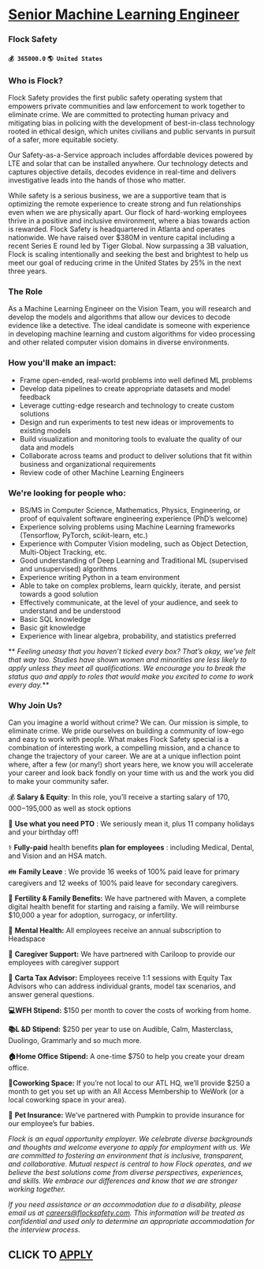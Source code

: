# [Senior Machine Learning Engineer](https://www.remotewlb.com/apply/senior-machine-learning-engineer-71943)  
### Flock Safety  
#### `💰 365000.0` `🌎 United States`  

### **Who is Flock?**

Flock Safety provides the first public safety operating system that empowers private communities and law enforcement to work together to eliminate crime. We are committed to protecting human privacy and mitigating bias in policing with the development of best-in-class technology rooted in ethical design, which unites civilians and public servants in pursuit of a safer, more equitable society.

Our Safety-as-a-Service approach includes affordable devices powered by LTE and solar that can be installed anywhere. Our technology detects and captures objective details, decodes evidence in real-time and delivers investigative leads into the hands of those who matter.

While safety is a serious business, we are a supportive team that is optimizing the remote experience to create strong and fun relationships even when we are physically apart. Our flock of hard-working employees thrive in a positive and inclusive environment, where a bias towards action is rewarded. Flock Safety is headquartered in Atlanta and operates nationwide. We have raised over $380M in venture capital including a recent Series E round led by Tiger Global. Now surpassing a 3B valuation, Flock is scaling intentionally and seeking the best and brightest to help us meet our goal of reducing crime in the United States by 25% in the next three years.

###  **The Role**

As a Machine Learning Engineer on the Vision Team, you will research and develop the models and algorithms that allow our devices to decode evidence like a detective. The ideal candidate is someone with experience in developing machine learning and custom algorithms for video processing and other related computer vision domains in diverse environments.

### How you'll make an impact:

  * Frame open-ended, real-world problems into well defined ML problems
  * Develop data pipelines to create appropriate datasets and model feedback
  * Leverage cutting-edge research and technology to create custom solutions
  * Design and run experiments to test new ideas or improvements to existing models
  * Build visualization and monitoring tools to evaluate the quality of our data and models
  * Collaborate across teams and product to deliver solutions that fit within business and organizational requirements
  * Review code of other Machine Learning Engineers

### We're looking for people who:

  * BS/MS in Computer Science, Mathematics, Physics, Engineering, or proof of equivalent software engineering experience (PhD’s welcome)
  * Experience solving problems using Machine Learning frameworks (Tensorflow, PyTorch, scikit-learn, etc.)
  * Experience with Computer Vision modeling, such as Object Detection, Multi-Object Tracking, etc.
  * Good understanding of Deep Learning and Traditional ML (supervised and unsupervised) algorithms
  * Experience writing Python in a team environment
  * Able to take on complex problems, learn quickly, iterate, and persist towards a good solution
  * Effectively communicate, at the level of your audience, and seek to understand and be understood
  * Basic SQL knowledge
  * Basic git knowledge
  * Experience with linear algebra, probability, and statistics preferred

 ** _Feeling uneasy that you haven’t ticked every box? That’s okay, we’ve felt that way too. Studies have shown women and minorities are less likely to apply unless they meet all qualifications. We encourage you to break the status quo and apply to roles that would make you excited to come to work every day._**

###  **Why Join Us?**

Can you imagine a world without crime? We can. Our mission is simple, to eliminate crime. We pride ourselves on building a community of low-ego and easy to work with people. What makes Flock Safety special is a combination of interesting work, a compelling mission, and a chance to change the trajectory of your career. We are at a unique inflection point where, after a few (or many!) short years here, we know you will accelerate your career and look back fondly on your time with us and the work you did to make your community safer.

💰 **Salary & Equity**: In this role, you’ll receive a starting salary of $170,000-$195,000 as well as stock options

🌴 **Use what you need PTO** : We seriously mean it, plus 11 company holidays and your birthday off!

⚕️ **Fully-paid** health benefits **plan for employees** : including Medical, Dental, and Vision and an HSA match.

👪 **Family Leave** : We provide 16 weeks of 100% paid leave for primary caregivers and 12 weeks of 100% paid leave for secondary caregivers.

🍼 **Fertility & Family Benefits:** We have partnered with Maven, a complete digital health benefit for starting and raising a family. We will reimburse $10,000 a year for adoption, surrogacy, or infertility.

🧠 **Mental Health:** All employees receive an annual subscription to Headspace

💖 **Caregiver Support:** We have partnered with Cariloop to provide our employees with caregiver support

💸 **Carta Tax Advisor:** Employees receive 1:1 sessions with Equity Tax Advisors who can address individual grants, model tax scenarios, and answer general questions.

**💻WFH Stipend:** $150 per month to cover the costs of working from home.

 **📚L &D Stipend:** $250 per year to use on Audible, Calm, Masterclass, Duolingo, Grammarly and so much more.

 **🏠Home Office Stipend:** A one-time $750 to help you create your dream office.

 **🏢Coworking Space:** If you’re not local to our ATL HQ, we’ll provide $250 a month to get you set up with an All Access Membership to WeWork (or a local coworking space in your area).

🐾 **Pet Insurance:** We’ve partnered with Pumpkin to provide insurance for our employee’s fur babies.

_Flock is an equal opportunity employer. We celebrate diverse backgrounds and thoughts and welcome everyone to apply for employment with us. We are committed to fostering an environment that is inclusive, transparent, and collaborative. Mutual respect is central to how Flock operates, and we believe the best solutions come from diverse perspectives, experiences, and skills. We embrace our differences and know that we are stronger working together._

 _If you need assistance or an accommodation due to a disability, please email us at careers@flocksafety.com. This information will be treated as confidential and used only to determine an appropriate accommodation for the interview process._

  
## CLICK TO [APPLY](https://www.remotewlb.com/apply/senior-machine-learning-engineer-71943)

